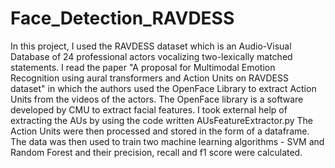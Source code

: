 # Face_Detection_RAVDESS


In this project, I used the RAVDESS dataset which is an Audio-Visual Database of 24 professional actors vocalizing two-lexically matched statements. I read the paper "A proposal for Multimodal Emotion Recognition using aural transformers and Action Units on RAVDESS dataset" in which the authors used the OpenFace Library to extract Action Units from the videos of the actors. The OpenFace library is a software developed by CMU to extract facial features. I took external help of extracting the AUs by using the code written AUsFeatureExtractor.py The Action Units were then processed and stored in the form of a dataframe. The data was then used to train two machine learning algorithms - SVM and Random Forest and their precision, recall and f1 score were calculated. 
